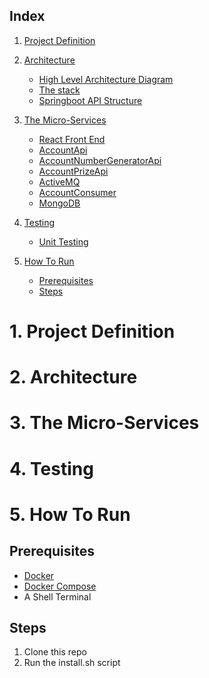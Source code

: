 ## Index
1. [Project Definition](#1-Project-Definition)
2. [Architecture](#2-Architecture)
   * [High Level Architecture Diagram](#High-level-architecture-diagram)
   * [The stack](#The-Stack)
   * [Springboot API Structure](#SpringBoot-API-Structure)
     
3. [The Micro-Services](#3-The-Micro-Services)
   * [React Front End](#React-Front-End)
   * [AccountApi](#AccountApi)
   * [AccountNumberGeneratorApi](#AccountNumberGeneratorApi)
   * [AccountPrizeApi](#AccountPrizeApi)
   * [ActiveMQ](#ActiveMQ)
   * [AccountConsumer](#AccountConsumer)
   * [MongoDB](#MongoDB)
     
4. [Testing](#4-Testing)
   * [Unit Testing](#Unit-Testing)

5. [How To Run](#5-How-To-Run)
   * [Prerequisites](#Prerequisites)
   * [Steps](#Steps)

# 1. Project Definition


# 2. Architecture


# 3. The Micro-Services


# 4. Testing


# 5. How To Run
## Prerequisites
* [Docker](https://hub.docker.com/search/?type=edition&offering=community)
* [Docker Compose](https://github.com/docker/compose/releases)
* A Shell Terminal

## Steps
1. Clone this repo
2. Run the install.sh script
